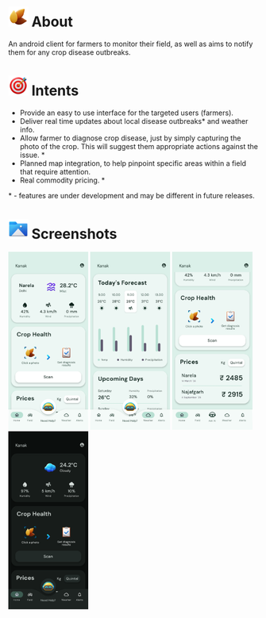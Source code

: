 # <img src = "MdAssets/seed.png" width = 40 > About
 An android client for farmers to monitor their field, as well as aims to notify them for any crop disease outbreaks.

# <img src = "MdAssets/goal.png" width = 40> Intents
- Provide an easy to use interface for the targeted users (farmers).
- Deliver real time updates about local disease outbreaks* and weather info.
- Allow farmer to diagnose crop disease, just by simply capturing the photo of the crop. This will suggest them appropriate actions against the issue. *
- Planned map integration, to help pinpoint specific areas within a field that require attention.
- Real commodity pricing. *

\* - features are under development and may be different in future releases.


# <img src = "MdAssets/images.png" width = 40> Screenshots
<img src="./MdAssets/ss2.png" width = 32%> <img src="./MdAssets/ss1.png" width = 32%> <img src="./MdAssets/ss3.png" width = 32%> <img src="./MdAssets/ss4.png" width = 32%>
